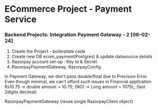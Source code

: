 # ECommerce Project - Payment Service

### Backend Projects: Integration Payment Gateway - 2 [06-02-24]
1. Create the Project - boilerplate code
2. Create new DB ecom_payment(Postgres) & update datasource details
3. Razorpay account set-up : Key Id & Secret
4. RazorpayPaymentGateway, RazorpayConfig

In Payment Gateway, we don't pass double/float due to Precision Error. <br>
Even though minimal, we can't afford such issues in Financial application <br>
Rs10.75 -> double amount = 10.75; (NO)  -> Long amount = 1075L; (last 2digits decimal)

RazorpayPaymentGateway (reuse single RazorpayClient object)